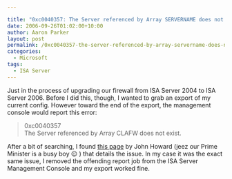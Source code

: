```yaml
---

title: "0xc0040357: The Server referenced by Array SERVERNAME does not exist"
date: 2006-09-26T01:02:00+10:00
author: Aaron Parker
layout: post
permalink: /0xc0040357-the-server-referenced-by-array-servername-does-not-exist/
categories:
  - Microsoft
tags:
  - ISA Server
---
```

Just in the process of upgrading our firewall from ISA Server 2004 to ISA Server 2006. Before I did this, though, I wanted to grab an export of my current config. However toward the end of the export, the management console would report this error:

> 0xc0040357  
> The Server referenced by Array CLAFW does not exist.

After a bit of searching, I found [this page](http://blogs.technet.com/jhoward/archive/2005/05/30/405484.aspx) by John Howard (jeez our Prime Minister is a busy boy 😉 ) that details the issue. In my case it was the exact same issue, I removed the offending report job from the ISA Server Management Console and my export worked fine.
